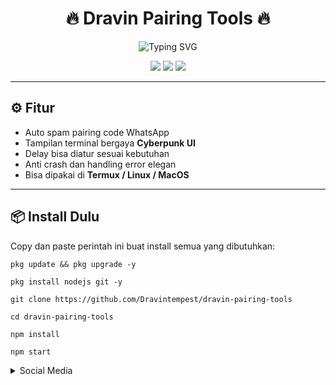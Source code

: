<h1 align="center">🔥 Dravin Pairing Tools 🔥</h1>

<p align="center">
  <img src="https://readme-typing-svg.demolab.com?font=Fira+Code&pause=1000&center=true&vCenter=true&width=435&lines=Spam+Pairing+WhatsApp+by+Dravin;Tools+Cyberpunk+Vibe;Auto+Pairing+Code+Request" alt="Typing SVG" />
</p>

<p align="center">
  <img src="https://img.shields.io/badge/Made%20by-Dravin-blueviolet?style=for-the-badge" />
  <img src="https://img.shields.io/github/stars/Dravintempest/dravin-pairing-tools?style=for-the-badge" />
  <img src="https://img.shields.io/github/license/Dravintempest/dravin-pairing-tools?style=for-the-badge" />
</p>

---

## ⚙️ Fitur

- Auto spam pairing code WhatsApp
- Tampilan terminal bergaya **Cyberpunk UI**
- Delay bisa diatur sesuai kebutuhan
- Anti crash dan handling error elegan
- Bisa dipakai di **Termux / Linux / MacOS**

---

## 📦 Install Dulu

Copy dan paste perintah ini buat install semua yang dibutuhkan:

```
pkg update && pkg upgrade -y
```
```
pkg install nodejs git -y
```
```
git clone https://github.com/Dravintempest/dravin-pairing-tools
```
```
cd dravin-pairing-tools
```
```
npm install
```
```
npm start
```
<details id="missing-code-coverage">
  <summary>Social Media</summary>
  
##### Tik Tok
[@dr4vin](https://tiktok.com/@dr4vin)
